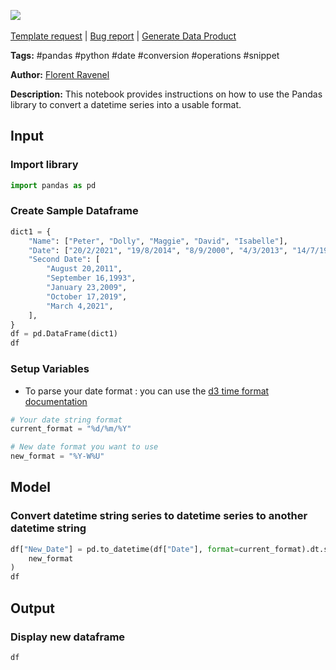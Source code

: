 <a href="https://app.naas.ai/user-redirect/naas/downloader?url=https://raw.githubusercontent.com/jupyter-naas/awesome-notebooks/master/Pandas/Pandas_Convert_datetime_series.ipynb" target="_parent"><img src="https://naasai-public.s3.eu-west-3.amazonaws.com/open_in_naas.svg"/></a><br><br><a href="https://github.com/jupyter-naas/awesome-notebooks/issues/new?assignees=&labels=&template=template-request.md&title=Tool+-+Action+of+the+notebook+">Template request</a> | <a href="https://github.com/jupyter-naas/awesome-notebooks/issues/new?assignees=&labels=bug&template=bug_report.md&title=Pandas+-+Convert+datetime+series:+Error+short+description">Bug report</a> | <a href="https://app.naas.ai/user-redirect/naas/downloader?url=https://raw.githubusercontent.com/jupyter-naas/awesome-notebooks/master/Naas/Naas_Start_data_product.ipynb" target="_parent">Generate Data Product</a>

**Tags:** #pandas #python #date #conversion #operations #snippet

**Author:** [Florent Ravenel](https://www.linkedin.com/in/florent-ravenel/)

**Description:** This notebook provides instructions on how to use the Pandas library to convert a datetime series into a usable format.

## Input

### Import library


```python
import pandas as pd
```

### Create Sample Dataframe 


```python
dict1 = {
    "Name": ["Peter", "Dolly", "Maggie", "David", "Isabelle"],
    "Date": ["20/2/2021", "19/8/2014", "8/9/2000", "4/3/2013", "14/7/1995"],
    "Second Date": [
        "August 20,2011",
        "September 16,1993",
        "January 23,2009",
        "October 17,2019",
        "March 4,2021",
    ],
}
df = pd.DataFrame(dict1)
df
```

### Setup Variables
- To parse your date format : you can use the [d3 time format documentation](https://github.com/d3/d3-time-format)


```python
# Your date string format
current_format = "%d/%m/%Y"

# New date format you want to use
new_format = "%Y-W%U"
```

## Model

### Convert datetime string series to datetime series to another datetime string


```python
df["New_Date"] = pd.to_datetime(df["Date"], format=current_format).dt.strftime(
    new_format
)
df
```

## Output

### Display new dataframe


```python
df
```
